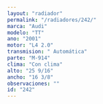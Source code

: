 ```yaml
---
layout: "radiador"
permalink: "/radiadores/242/"
marca: "Audi"
modelo: "TT"
ano: "2001"
motor: "L4 2.0"
transmision: " Automática"
parte: "M-914"
clima: "Con clima"
alto: "25 9/16"
ancho: "16 3/8"
observaciones: ""
id: "242"
---
```


